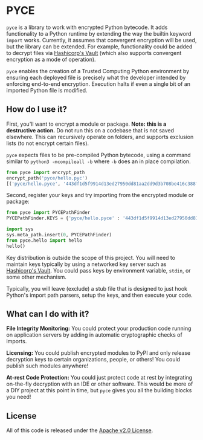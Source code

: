 # PYCE

`pyce` is a library to work with encrypted Python bytecode.  It adds
functionality to a Python runtime by extending the way the builtin keyword
`import` works.  Currently, it assumes that convergent encryption will be used,
but the library can be extended.  For example, functionality could be added to
decrypt files via [Hashicorp's Vault](https://www.vaultproject.io/) (which also
supports convergent encryption as a mode of operation).

`pyce` enables the creation of a Trusted Computing Python environment by
ensuring each deployed file is precisely what the developer intended by
enforcing end-to-end encryption.  Execution halts if even a single bit of an
imported Python file is modified.

## How do I use it?

First, you'll want to encrypt a module or package.  **Note: this is a
destructive action.**  Do not run this on a codebase that is not saved
elsewhere.  This can recursively operate on folders, and supports exclusion
lists (to not encrypt certain files).

`pyce` expects files to be pre-compiled Python bytecode, using a command
similar to `python3 -mcompileall -b` where `-b` does an in place compilation.

```python
from pyce import encrypt_path
encrypt_path('pyce/hello.pyc')
[('pyce/hello.pyce', '443df1d5f9914d13ed27950dd81aa2dd9d3b708be416c388f3226ad398d71a14')]
```

Second, register your keys and try importing from the encrypted module or
package:

```python
from pyce import PYCEPathFinder
PYCEPathFinder.KEYS = {'pyce/hello.pyce' : '443df1d5f9914d13ed27950dd81aa2dd9d3b708be416c388f3226ad398d71a14'}

import sys
sys.meta_path.insert(0, PYCEPathFinder)
from pyce.hello import hello
hello()
```

Key distribution is outside the scope of this project.  You will need to
maintain keys typically by using a networked key server such as [Hashicorp's
Vault](https://www.vaultproject.io/).  You could pass keys by environment
variable, `stdin`, or some other mechanism.

Typically, you will leave (exclude) a stub file that is designed to just hook
Python's import path parsers, setup the keys, and then execute your code.


## What can I do with it?

**File Integrity Monitoring:** You could protect your production code running
on application servers by adding in automatic cryptographic checks of imports.

**Licensing:** You could publish encrypted modules to PyPI and only release
decryption keys to certain organizations, people, or others!  You could publish
such modules anywhere!

**At-rest Code Protection:** You could just protect code at rest by integrating
on-the-fly decryption with an IDE or other software.  This would be more of a
DIY project at this point in time, but `pyce` gives you all the building blocks
you need!

## License

All of this code is released under the [Apache v2.0
License](https://www.apache.org/licenses/LICENSE-2.0).
